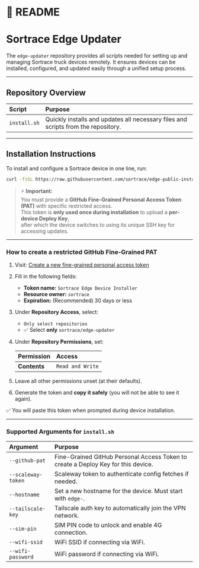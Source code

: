 # 📖 README

# Sortrace Edge Updater

The `edge-updater` repository provides all scripts needed for setting up and managing Sortrace truck devices remotely. It ensures devices can be installed, configured, and updated easily through a unified setup process.

---

## Repository Overview

| Script       | Purpose                                                                           |
| :----------- | :-------------------------------------------------------------------------------- |
| `install.sh` | Quickly installs and updates all necessary files and scripts from the repository. |

---

## Installation Instructions

To install and configure a Sortrace device in one line, run:

```bash
curl -fsSL https://raw.githubusercontent.com/sortrace/edge-public-installer/main/install.sh | sudo bash -s -- --github-pat "<your-github-pat>" --scaleway-token "<your-scaleway-token>" --hostname "edge-truck-001" --tailscale-key "<your-tailscale-key>" --sim-pin "1234" --wifi-ssid "YourSSID" --wifi-password "YourWiFiPassword"
```

> ⚡ **Important:**  
> You must provide a **GitHub Fine-Grained Personal Access Token (PAT)** with specific restricted access.  
> This token is **only used once during installation** to upload a **per-device Deploy Key**,  
> after which the device switches to using its unique SSH key for accessing updates.

---

### How to create a restricted GitHub Fine-Grained PAT

1. Visit: [Create a new fine-grained personal access token](https://github.com/settings/personal-access-tokens/new?type=fine-grained)

2. Fill in the following fields:

   - **Token name:** `Sortrace Edge Device Installer`
   - **Resource owner:** `sortrace`
   - **Expiration:** (Recommended) 30 days or less

3. Under **Repository Access**, select:

   - `Only select repositories`
   - ✅ Select **only** `sortrace/edge-updater`

4. Under **Repository Permissions**, set:

   | Permission   | Access           |
   | :----------- | :--------------- |
   | **Contents** | `Read and Write` |

5. Leave all other permissions unset (at their defaults).

6. Generate the token and **copy it safely** (you will not be able to see it again).

✅ You will paste this token when prompted during device installation.

---

### Supported Arguments for `install.sh`

| Argument           | Purpose                                                                           |
| :----------------- | :-------------------------------------------------------------------------------- |
| `--github-pat`     | Fine-Grained GitHub Personal Access Token to create a Deploy Key for this device. |
| `--scaleway-token` | Scaleway token to authenticate config fetches if needed.                          |
| `--hostname`       | Set a new hostname for the device. Must start with `edge-`.                       |
| `--tailscale-key`  | Tailscale auth key to automatically join the VPN network.                         |
| `--sim-pin`        | SIM PIN code to unlock and enable 4G connection.                                  |
| `--wifi-ssid`      | WiFi SSID if connecting via WiFi.                                                 |
| `--wifi-password`  | WiFi password if connecting via WiFi.                                             |
